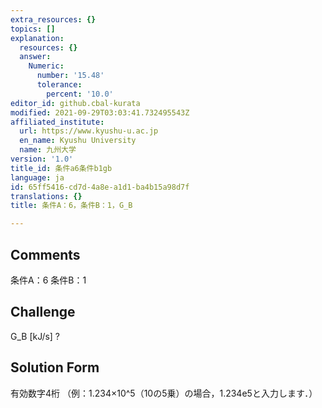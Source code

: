 ```yaml
---
extra_resources: {}
topics: []
explanation:
  resources: {}
  answer:
    Numeric:
      number: '15.48'
      tolerance:
        percent: '10.0'
editor_id: github.cbal-kurata
modified: 2021-09-29T03:03:41.732495543Z
affiliated_institute:
  url: https://www.kyushu-u.ac.jp
  en_name: Kyushu University
  name: 九州大学
version: '1.0'
title_id: 条件a6条件b1gb
language: ja
id: 65ff5416-cd7d-4a8e-a1d1-ba4b15a98d7f
translations: {}
title: 条件A：6，条件B：1，G_B

---
```


## Comments
条件A：6
条件B：1

## Challenge
G_B [kJ/s] ?

## Solution Form
有効数字4桁
（例：1.234×10^5（10の5乗）の場合，1.234e5と入力します．）




